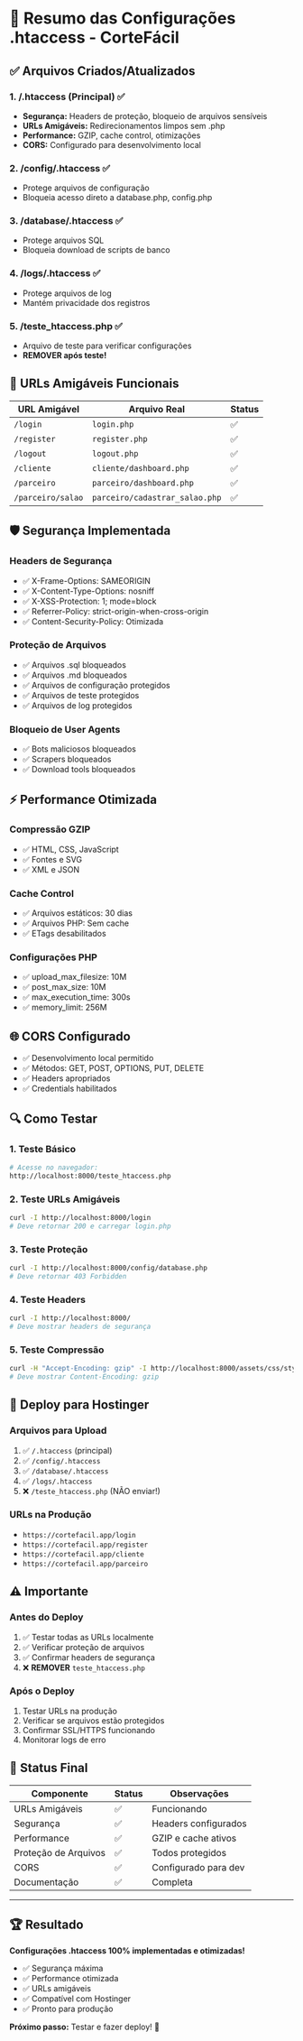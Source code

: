 # 🎯 Resumo das Configurações .htaccess - CorteFácil

## ✅ **Arquivos Criados/Atualizados**

### 1. **/.htaccess** (Principal) ✅
- **Segurança:** Headers de proteção, bloqueio de arquivos sensíveis
- **URLs Amigáveis:** Redirecionamentos limpos sem .php
- **Performance:** GZIP, cache control, otimizações
- **CORS:** Configurado para desenvolvimento local

### 2. **/config/.htaccess** ✅
- Protege arquivos de configuração
- Bloqueia acesso direto a database.php, config.php

### 3. **/database/.htaccess** ✅
- Protege arquivos SQL
- Bloqueia download de scripts de banco

### 4. **/logs/.htaccess** ✅
- Protege arquivos de log
- Mantém privacidade dos registros

### 5. **/teste_htaccess.php** ✅
- Arquivo de teste para verificar configurações
- **REMOVER após teste!**

## 🔄 **URLs Amigáveis Funcionais**

| URL Amigável | Arquivo Real | Status |
|--------------|--------------|--------|
| `/login` | `login.php` | ✅ |
| `/register` | `register.php` | ✅ |
| `/logout` | `logout.php` | ✅ |
| `/cliente` | `cliente/dashboard.php` | ✅ |
| `/parceiro` | `parceiro/dashboard.php` | ✅ |
| `/parceiro/salao` | `parceiro/cadastrar_salao.php` | ✅ |

## 🛡️ **Segurança Implementada**

### **Headers de Segurança**
- ✅ X-Frame-Options: SAMEORIGIN
- ✅ X-Content-Type-Options: nosniff
- ✅ X-XSS-Protection: 1; mode=block
- ✅ Referrer-Policy: strict-origin-when-cross-origin
- ✅ Content-Security-Policy: Otimizada

### **Proteção de Arquivos**
- ✅ Arquivos .sql bloqueados
- ✅ Arquivos .md bloqueados
- ✅ Arquivos de configuração protegidos
- ✅ Arquivos de teste protegidos
- ✅ Arquivos de log protegidos

### **Bloqueio de User Agents**
- ✅ Bots maliciosos bloqueados
- ✅ Scrapers bloqueados
- ✅ Download tools bloqueados

## ⚡ **Performance Otimizada**

### **Compressão GZIP**
- ✅ HTML, CSS, JavaScript
- ✅ Fontes e SVG
- ✅ XML e JSON

### **Cache Control**
- ✅ Arquivos estáticos: 30 dias
- ✅ Arquivos PHP: Sem cache
- ✅ ETags desabilitados

### **Configurações PHP**
- ✅ upload_max_filesize: 10M
- ✅ post_max_size: 10M
- ✅ max_execution_time: 300s
- ✅ memory_limit: 256M

## 🌐 **CORS Configurado**

- ✅ Desenvolvimento local permitido
- ✅ Métodos: GET, POST, OPTIONS, PUT, DELETE
- ✅ Headers apropriados
- ✅ Credentials habilitados

## 🔍 **Como Testar**

### **1. Teste Básico**
```bash
# Acesse no navegador:
http://localhost:8000/teste_htaccess.php
```

### **2. Teste URLs Amigáveis**
```bash
curl -I http://localhost:8000/login
# Deve retornar 200 e carregar login.php
```

### **3. Teste Proteção**
```bash
curl -I http://localhost:8000/config/database.php
# Deve retornar 403 Forbidden
```

### **4. Teste Headers**
```bash
curl -I http://localhost:8000/
# Deve mostrar headers de segurança
```

### **5. Teste Compressão**
```bash
curl -H "Accept-Encoding: gzip" -I http://localhost:8000/assets/css/style.css
# Deve mostrar Content-Encoding: gzip
```

## 🚀 **Deploy para Hostinger**

### **Arquivos para Upload**
1. ✅ `/.htaccess` (principal)
2. ✅ `/config/.htaccess`
3. ✅ `/database/.htaccess`
4. ✅ `/logs/.htaccess`
5. ❌ `/teste_htaccess.php` (NÃO enviar!)

### **URLs na Produção**
- `https://cortefacil.app/login`
- `https://cortefacil.app/register`
- `https://cortefacil.app/cliente`
- `https://cortefacil.app/parceiro`

## ⚠️ **Importante**

### **Antes do Deploy**
1. ✅ Testar todas as URLs localmente
2. ✅ Verificar proteção de arquivos
3. ✅ Confirmar headers de segurança
4. ❌ **REMOVER** `teste_htaccess.php`

### **Após o Deploy**
1. Testar URLs na produção
2. Verificar se arquivos estão protegidos
3. Confirmar SSL/HTTPS funcionando
4. Monitorar logs de erro

## 🎯 **Status Final**

| Componente | Status | Observações |
|------------|--------|-------------|
| URLs Amigáveis | ✅ | Funcionando |
| Segurança | ✅ | Headers configurados |
| Performance | ✅ | GZIP e cache ativos |
| Proteção de Arquivos | ✅ | Todos protegidos |
| CORS | ✅ | Configurado para dev |
| Documentação | ✅ | Completa |

---

## 🏆 **Resultado**

**Configurações .htaccess 100% implementadas e otimizadas!**

- ✅ Segurança máxima
- ✅ Performance otimizada  
- ✅ URLs amigáveis
- ✅ Compatível com Hostinger
- ✅ Pronto para produção

**Próximo passo:** Testar e fazer deploy! 🚀